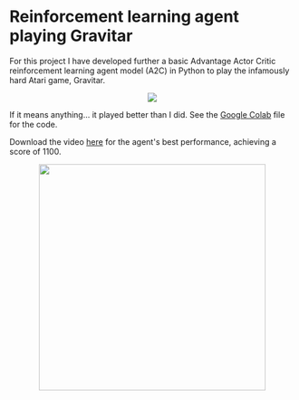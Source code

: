 # Reinforcement learning agent playing Gravitar

For this project I have developed further a basic Advantage Actor Critic reinforcement learning agent model (A2C) in Python to play the infamously hard Atari game, Gravitar. 

<p align="center">
<img src="https://user-images.githubusercontent.com/44368206/160681949-8a4ab91e-7a88-4f1d-aead-71de3442f574.png" >
  </p>

If it means anything... it played better than I did.
See the [Google Colab](<./A2C_Atari.ipynb>) file for the code.

Download the video [here](./score-1050.mp4) for the agent's best performance, achieving a score of 1100.

<p align="center">
<img src="https://user-images.githubusercontent.com/44368206/160682735-9eeccb75-4229-4d88-ab1a-ff6e4d7f12f5.gif" width=400>
</p>

